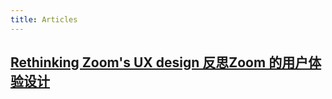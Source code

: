 ```yaml
---
title: Articles
---
```


## [Rethinking Zoom's UX design 反思Zoom 的用户体验设计](https://blog.usepastel.com/post/zoom-ux-redesign)

